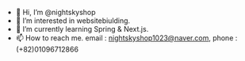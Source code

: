- 👋 Hi, I’m @nightskyshop
- 👀 I’m interested in websitebiulding.
- 🌱 I’m currently learning Spring & Next.js.
- 📫 How to reach me. email : nightskyshop1023@naver.com, phone : (+82)01096712866

<!---
nightskyshop/nightskyshop is a ✨ special ✨ repository because its `README.md` (this file) appears on your GitHub profile.
You can click the Preview link to take a look at your changes.
--->
